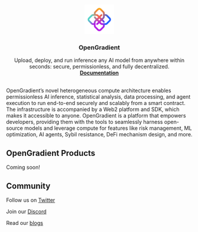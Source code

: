 <br />
<div align="center">
  <a href="https://docs.opengradient.ai/">
    <img src="./logo.png" alt="Logo" width="80" height="80">
  </a>

  <h3 align="center">OpenGradient</h3>

  <p align="center">
  Upload, deploy, and run inference any AI model from anywhere within seconds: secure, permissionless, and fully decentralized.
    <br />
    <a href="https://docs.opengradient.ai/"><strong>Documentation</strong></a>
    <br />
    <br />
  </p>
</div>

OpenGradient’s novel heterogeneous compute architecture enables permissionless AI inference, statistical analysis, data processing, and agent execution to run end-to-end securely and scalably from a smart contract. The infrastructure is accompanied by a Web2 platform and SDK, which makes it accessible to anyone.
OpenGradient is a platform that empowers developers, providing them with the tools to seamlessly harness open-source models and leverage compute for features like risk management, ML optimization, AI agents, Sybil resistance, DeFi mechanism design, and more.


## OpenGradient Products​
Coming soon!

## Community

Follow us on [Twitter](https://x.com/OpenGradient)

Join our [Discord](https://discord.gg/axammqTRDz)

Read our [blogs](https://opengradient.ai/blog)

<!--
**Here are some ideas to get you started:**

🙋‍♀️ A short introduction - what is your organization all about?
🌈 Contribution guidelines - how can the community get involved?
👩‍💻 Useful resources - where can the community find your docs? Is there anything else the community should know?
🍿 Fun facts - what does your team eat for breakfast?
🧙 Remember, you can do mighty things with the power of [Markdown](https://docs.github.com/github/writing-on-github/getting-started-with-writing-and-formatting-on-github/basic-writing-and-formatting-syntax)
-->
